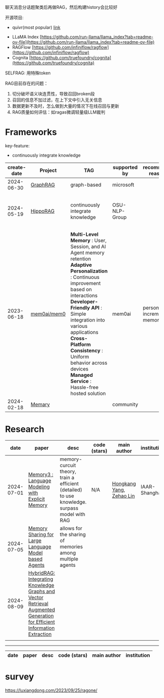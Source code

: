 聊天消息分话题聚类后再做RAG，然后构建history会比较好

开源项目:

- quivr(most popular) [link](https://github.com/QuivrHQ/quivr)

* LLaMA Index [https://github.com/run-llama/llama_index?tab=readme-ov-file](https://github.com/run-llama/llama_index?tab=readme-ov-file)
* RAGFlow [https://github.com/infiniflow/ragflow](https://github.com/infiniflow/ragflow)
* Cognita [https://github.com/truefoundry/cognita](https://github.com/truefoundry/cognita)

SELFRAG: 用特殊token

RAG目前存在的问题：

1. 切分破坏语义块连贯性，导致召回broken段
2. 召回的信息不加过滤，在上下文中引入无关信息
3. 数据更新不及时，怎么做到大量的情况下在线召回与更新
4. RAG质量如何评估：如ragas微调轻量级LLM裁判

# Frameworks

key-feature:

- continuously integrate knowledge

| create-date | Project                                            | TAG                                                                                                                                                                                                                                                                                                                                                                                              | supported by  | recommend reason               | Contributors | Star(k) | paper                                                                                                            |
| ----------- | -------------------------------------------------- | ------------------------------------------------------------------------------------------------------------------------------------------------------------------------------------------------------------------------------------------------------------------------------------------------------------------------------------------------------------------------------------------------ | ------------- | ------------------------------ | ------------ | ------- | ---------------------------------------------------------------------------------------------------------------- |
| 2024-06-30  | [GraphRAG](https://github.com/microsoft/graphrag)     | graph-based                                                                                                                                                                                                                                                                                                                                                                                      | microsoft     |                                | 17           | 8.4     |                                                                                                                  |
| 2024-05-19  | [HippoRAG](https://github.com/OSU-NLP-Group/HippoRAG) | continuously integrate knowledge                                                                                                                                                                                                                                                                                                                                                                 | OSU-NLP-Group |                                | 4            | 0.92    | [HippoRAG: Neurobiologically Inspired Long-Term Memory for Large Language Models](https://arxiv.org/abs/2405.14831) |
| 2023-06-18  | [mem0ai/mem0](https://github.com/mem0ai/mem0)         | **Multi-Level Memory** : User, Session, and AI Agent memory retention<br />**Adaptive Personalization** : Continuous improvement based on interactions<br />**Developer-Friendly API** : Simple integration into various applications<br />**Cross-Platform Consistency** : Uniform behavior across devices<br />**Managed Service** : Hassle-free hosted solution | mem0ai        | personalize incremental memory | 112          | 16.9    |                                                                                                                  |
| 2024-02-18  | [Memary](https://github.com/kingjulio8238/Memary)     |                                                                                                                                                                                                                                                                                                                                                                                                  | community     |                                |              |         |                                                                                                                  |

# Research

| date       | paper                                                                                                                                                      | desc                                                                                         | code (stars) | main author                                                                                                                                     | institution   |
| ---------- | ---------------------------------------------------------------------------------------------------------------------------------------------------------- | -------------------------------------------------------------------------------------------- | ------------ | ----------------------------------------------------------------------------------------------------------------------------------------------- | ------------- |
| 2024-07-01 | [Memory3 : Language Modeling with Explicit Memory](https://arxiv.org/abs/2407.01178)                                                                          | memory-curcuit theory, train a efficient (detailed) to use knowledge. surpass model with RAG | N/A          | [Hongkang Yang](https://arxiv.org/search/cs?searchtype=author&query=Yang,+H), [Zehao Lin](https://arxiv.org/search/cs?searchtype=author&query=Lin,+Z) | IAAR-Shanghai |
| 2024-07-05 | [Memory Sharing for Large Language Model based Agents](https://arxiv.org/abs/2404.09982)                                                                      | allows for the sharing of memories among multiple agents                                     |              |                                                                                                                                                 |               |
| 2024-08-09 | [HybridRAG: Integrating Knowledge Graphs and Vector Retrieval Augmented Generation for Efficient Information Extraction](https://arxiv.org/abs/2408.04948v1)  |                                                                                              |              |                                                                                                                                                 |               |
|            |                                                                                                                                                            |                                                                                              |              |                                                                                                                                                 |               |

---

| date | paper | desc | code (stars) | main author | institution |
| ---- | ----- | ---- | ------------ | ----------- | ----------- |

# survey

https://luxiangdong.com/2023/09/25/ragone/
